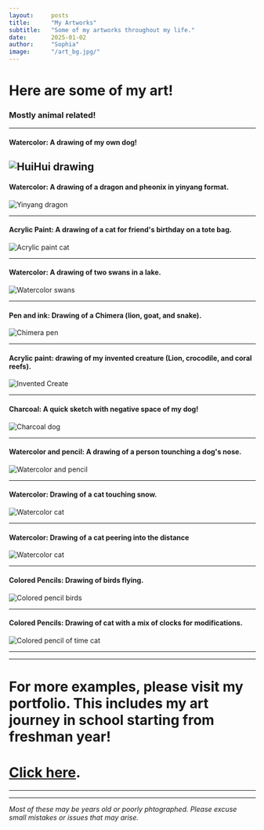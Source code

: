 ```yaml
---
layout:     posts
title:      "My Artworks"
subtitle:   "Some of my artworks throughout my life."
date:       2025-01-02
author:     "Sophia"
image:      "/art_bg.jpg/"
---
```

                                                                                                                                                                                                                                                                                                                                                                                                                                                                                              
# Here are some of my art! 
### Mostly animal related!

---

<!-- Insert images here for later -->

#### Watercolor: A drawing of my own dog!
![HuiHui drawing](/IMG_7681.jpg)
---

<!-- Insert images here for later -->

#### Watercolor: A drawing of a dragon and pheonix in yinyang format.
![Yinyang dragon](/watercolor.jpg)

---

#### Acrylic Paint: A drawing of a cat for friend's birthday on a tote bag. 
![Acrylic paint cat](/acrylic_paint_2.jpg)

---

#### Watercolor: A drawing of two swans in a lake.
![Watercolor swans](/watercolor_4.jpg)

---

#### Pen and ink: Drawing of a Chimera (lion, goat, and snake).
![Chimera pen](/pen.jpg) 

---

#### Acrylic paint: drawing of my invented creature (Lion, crocodile, and coral reefs).
![Invented Create](/acrylic.jpg)

---

#### Charcoal: A quick sketch with negative space of my dog!
![Charcoal dog](/charcoal.JPG)

---

#### Watercolor and pencil: A drawing of a person tounching a dog's nose.
![Watercolor and pencil](/mixed-media.JPG)

---

#### Watercolor: Drawing of a cat touching snow. 
![Watercolor cat](/watercolor_2.jpg)

---

#### Watercolor: Drawing of a cat peering into the distance 
![Watercolor cat](/watercolor_3.jpg)

---

#### Colored Pencils: Drawing of birds flying. 
![Colored pencil birds](/color_pencil.JPG)

---

#### Colored Pencils: Drawing of cat with a mix of clocks for modifications. 
![Colored pencil of time cat](/color_pencil_2.jpg)



---
---

# For more examples, please visit my portfolio. This includes my art journey in school starting from freshman year! 
# [Click here](https://sites.google.com/gilbertschools.net/sophiaportfolio/about-me). 



---
---

_Most of these may be years old or poorly phtographed. Please excuse small mistakes or issues that may arise._